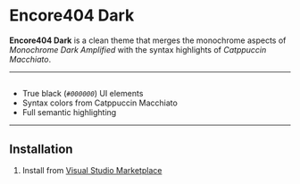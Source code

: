 # Encore404 Dark 
 
**Encore404 Dark** is a clean theme that merges the monochrome aspects of *Monochrome Dark Amplified* with the syntax highlights of *Catppuccin Macchiato*.

---

##
 - True black (*`#000000`*) UI elements
 - Syntax colors from Catppuccin Macchiato 
 - Full semantic highlighting
  
---

## Installation

1. Install from [Visual Studio Marketplace](https://marketplace.visualstudio.com/items?itemName=encore404.encore404-dark)